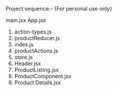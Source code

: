 Project sequence:-
{For personal use only}

main.jsx
App.jsx

1. action-types.js
2. productReducer.js
3. index.js
4. productActions.js
5. store.js
6. Header.jsx
7. ProductListing.jsx
8. ProductComponent.jsx
9. Product Details.jsx

